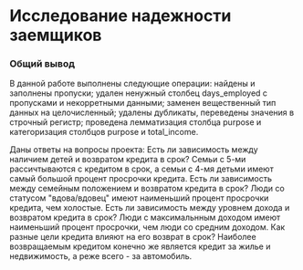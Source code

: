 # Исследование надежности заемщиков

### Общий вывод

В данной работе выполнены следующие операции:
найдены и заполнены пропуски;
удален ненужный столбец days_employed с пропусками и некорретными данными;
заменен вещественный тип данных на целочисленный;
удалены дубликаты, переведены значения в строчный регистр;
проведена лемматизация столбца purpose и категоризация столбцов purpose и total_income.

Даны ответы на вопросы проекта:
Есть ли зависимость между наличием детей и возвратом кредита в срок? Семьи с 5-ми рассичтываются с кредитом в срок, а семьи с 4-мя детьми имеют самый большой процент просрочки кредита.
Есть ли зависимость между семейным положением и возвратом кредита в срок? Люди со статусом "вдова/вдовец" имеют наименьший процент просрочки кредита, чем холостые.
Есть ли зависимость между уровнем дохода и возвратом кредита в срок? Люди с максимальнным доходом имеют наименьший процент просрочки, чем люди со средним доходом.
Как разные цели кредита влияют на его возврат в срок? Наиболее возвращаемым кредитом конечно же является кредит за жилье и недвижимость, а реже всего - за автомобиль.
